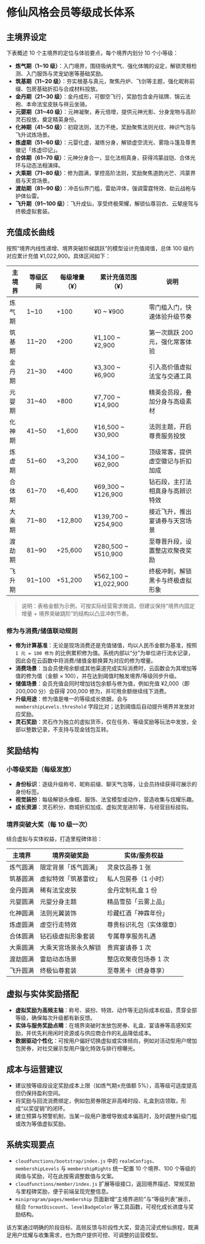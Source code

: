 # 修仙风格会员等级成长体系

## 主境界设定
下表概述 10 个主境界的定位与体验要点，每个境界内划分 10 个小等级：

- **炼气期（1~10 级）**：入门境界，围绕吸纳灵气、强化体魄的设定，解锁灵根检测、入门服饰与灵宠幼崽等基础奖励。
- **筑基期（11~20 级）**：夯实根基与真元，聚焦丹炉、飞剑等主题，强化昵称前缀、包房基础折扣与合成材料投放。
- **金丹期（21~30 级）**：金丹成形，可御空飞行，奖励包含金丹铭牌、锦云法袍、本命法宝皮肤与祥云坐骑。
- **元婴期（31~40 级）**：元神凝聚，寿元倍增，提供元神光影、分身宠物与高阶灵石投放，奠定精英身份。
- **化神期（41~50 级）**：初窥法则，法力不绝，奖励聚焦法则光纹、神识气泡与飞升试炼场景。
- **炼虚期（51~60 级）**：元婴化虚，凝练分身，解锁虚空流光、雾隐斗篷及尊贵徽记「炼虚印记」。
- **合体期（61~70 级）**：元神分身合一，显化法相真身，获得鸿蒙战铠、合体光环与动态法相演绎。
- **大乘期（71~80 级）**：修为圆满，掌控高阶法则，奖励聚焦道韵光芒、鸿蒙界扇与天宫场景。
- **渡劫期（81~90 级）**：冲击仙界门槛，雷劫淬体，强调雷霆特效、劫云战袍与护体仙雷。
- **飞升期（91~100 级）**：飞升成仙，享受终极荣耀，解锁仙尊羽衣、云辇座驾与终极虚拟套装。

## 充值成长曲线
按照“境界内线性递增、境界突破阶梯跳跃”的模型设计充值阈值，总体 100 级约对应累计充值 ¥1,022,900。具体区间如下：

| 主境界 | 等级区间 | 每级增量（¥） | 累计充值范围（¥） | 说明 |
| --- | --- | --- | --- | --- |
| 炼气期 | 1~10 | +100 | ¥0 ~ ¥900 | 零门槛入门，快速体验升级节奏 |
| 筑基期 | 11~20 | +200 | ¥1,100 ~ ¥2,900 | 第一次跳跃 200 元，强化常客体验 |
| 金丹期 | 21~30 | +400 | ¥3,300 ~ ¥6,900 | 引入高价值虚拟法宝与交通工具 |
| 元婴期 | 31~40 | +800 | ¥7,700 ~ ¥14,900 | 精英会员段，叠加分身与高级素材 |
| 化神期 | 41~50 | +1,600 | ¥16,500 ~ ¥30,900 | 法则主题，开启尊贵服务投放 |
| 炼虚期 | 51~60 | +3,200 | ¥34,100 ~ ¥62,900 | 顶级常客，提供虚空徽记与折扣加成 |
| 合体期 | 61~70 | +6,400 | ¥69,300 ~ ¥126,900 | 钻石段，主打法相真身与高辨识特效 |
| 大乘期 | 71~80 | +12,800 | ¥139,700 ~ ¥254,900 | 接近飞升，推出宴请券与天宫场景 |
| 渡劫期 | 81~90 | +25,600 | ¥280,500 ~ ¥510,900 | 至尊晋升段，设置整店欢聚夜奖励 |
| 飞升期 | 91~100 | +51,200 | ¥562,100 ~ ¥1,022,900 | 终极冲刺，解锁黑卡与终极虚拟形象 |

> 说明：表格金额为示例，可按实际经营需求微调，但建议保持“境界内固定增量 + 境界突破跳阶”的结构以凸显冲刺节奏。

### 修为与消费/储值联动规则

- **修为计算基准**：无论是现场消费还是充值储值，均以人民币金额为基准，按照 `1 元 = 100 修为` 的比例累积修为值。系统内部以“分”为单位进行流水记录，因此会在云函数中将消费/储值金额换算为对应的修为增量。
- **消费场景**：当会员使用余额或其他渠道完成实际消费时，云函数会为其增加等值的修为值（金额 × 100），并在达到阈值时触发境界/等级同步升级。
- **储值场景**：会员充值会同时增加钱包余额与修为值，例如充值 ¥2,000（即 200,000 分）会获得 200,000 修为，并可用余额继续线下消费。
- **升级用途**：修为值是唯一的等级成长依据，会与 `membershipLevels.threshold` 字段比对；达到阈值后自动提升境界并发放对应奖励。
- **灵石奖励**：灵石作为独立的虚拟货币，仅在任务、等级奖励等玩法中发放，全部以整数记录，不支持与现金钱包互转。

## 奖励结构
### 小等级奖励（每级发放）
- **身份标识**：逐级升级称号、昵称前缀、聊天气泡等，让会员持续获得可展示的身份标签。
- **视觉装扮**：每级解锁头像框、服饰、法宝模型或动作，营造收集与炫耀乐趣。
- **成长资源**：灵石积分、商城折扣加成、虚拟灵宠进阶等，与经营目标挂钩。

### 境界突破大奖（每 10 级一次）
结合虚拟与实体权益，打造里程碑体验：

| 主境界 | 境界突破奖励 | 实体/服务权益 |
| --- | --- | --- |
| 炼气圆满 | 限定背景「炼气圆满」 | 灵泉饮品券 1 张 |
| 筑基圆满 | 虚拟特效「筑基雷纹」 | 私人包房券（1 小时） |
| 金丹圆满 | 稀有法宝皮肤 | 金丹定制礼盒 1 份 |
| 元婴圆满 | 元婴分身主题 | 精品雪茄「云雾上品」 |
| 化神圆满 | 法则光翼装饰 | 珍藏红酒「神霖年份」 |
| 炼虚圆满 | 虚空行走特效 | 尊贵标识礼包（实体徽章） |
| 合体圆满 | 钻石级虚拟形象套装 | 专属尊享服务礼遇 |
| 大乘圆满 | 大乘天宫场景永久解锁 | 贵宾宴请券 1 次 |
| 渡劫圆满 | 雷劫动态场景 | 整店欢聚夜包场券 1 次 |
| 飞升圆满 | 终极仙尊套装 | 至尊黑卡（终身尊享） |

## 虚拟与实体奖励搭配
- **虚拟奖励为高频主轴**：称号、装扮、特效、动作等无边际成本权益，贯穿全部等级，确保每次升级都有新反馈。
- **实体与服务奖励点睛**：在境界突破时发放包房券、礼盒、宴请券等高感知奖励，并优先利用闲时资源或与供应商合作的礼品降低成本。
- **数据驱动个性化**：可按用户偏好切换虚拟或实体倾向，例如对活动型用户增加包房券，对社交展示型用户强化特效与排行榜曝光。

## 成本与运营建议
- 建议按等级段设定奖励成本上限（如炼气期≤充值额 5%），高等级可适度提高但仍保持盈利空间。
- 将奖励与回流消费绑定，例如包房券限定非高峰时段、礼盒到店领取，形成“以奖促销”的闭环。
- 建立预算与预警机制，当某一段用户激增导致成本偏高时，及时调整升级门槛或改为等值虚拟奖励。

## 系统实现要点
- `cloudfunctions/bootstrap/index.js` 中的 `realmConfigs`、`membershipLevels` 与 `membershipRights` 统一配置 10 个境界、100 个等级的阈值与奖励，可在此按需调整数值与文案。
- `cloudfunctions/member/index.js` 扩展等级接口，返回境界描述、常规奖励与里程碑奖励，便于前端呈现完整信息。
- `miniprogram/pages/membership` 页面新增“主境界进阶”与“等级列表”展示，结合 `formatDiscount`、`levelBadgeColor` 等工具函数，可视化成长进度与奖励结构。

该方案通过明确的阶段目标、高频反馈与阶段性大奖，营造沉浸式修仙旅程，既满足用户炫耀与收集需求，也为商户提供可控、可调整的运营模型。
